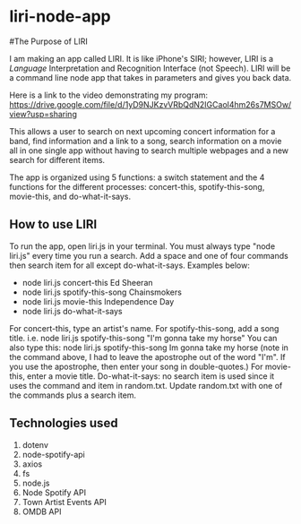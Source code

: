 # liri-node-app
#The Purpose of LIRI

I am making an app called LIRI. It is like iPhone's SIRI; however, LIRI is a _Language_ Interpretation and Recognition Interface (not Speech). LIRI will be a command line node app that takes in parameters and gives you back data.


Here is a link to the video demonstrating my program: https://drive.google.com/file/d/1yD9NJKzvVRbQdN2IGCaol4hm26s7MSOw/view?usp=sharing

This allows a user to search on next upcoming concert information for a band, find information and a link to a song, search information on a movie all in one single app without having to search multiple webpages and a new search for different items. 

The app is organized using 5 functions: a switch statement and the 4 functions for the different processes: concert-this, spotify-this-song, movie-this, and do-what-it-says.

## How to use LIRI

To run the app, open liri.js in your terminal. You must always type "node liri.js" every time you run a search. Add a space and one of four commands then search item for all except do-what-it-says. Examples below:
* node liri.js concert-this Ed Sheeran
* node liri.js spotify-this-song Chainsmokers
* node liri.js movie-this Independence Day
* node liri.js do-what-it-says

For concert-this, type an artist's name.
For spotify-this-song, add a song title. i.e. node liri.js spotify-this-song "I'm gonna take my horse" 
You can also type this: node liri.js spotify-this-song Im gonna take my horse 
    (note in the command above, I had to leave the apostrophe out of the word "I'm". If you use the apostrophe, then enter your song in double-quotes.)
For movie-this, enter a movie title.
Do-what-it-says: no search item is used since it uses the command and item in random.txt. Update random.txt with one of the commands plus a search item. 

## Technologies used
1. dotenv
1. node-spotify-api
1. axios
1. fs
1. node.js
1. Node Spotify API
1. Town Artist Events API
1. OMDB API